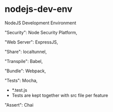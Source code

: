 # nodejs-dev-env
NodeJS Development Environment

"Security": Node Security Platform,

"Web Server": ExpressJS,

"Share": localtunnel,

"Transpile": Babel,

"Bundle": Webpack,

"Tests": Mocha,
  - *.test.js
  - Tests are kept together with src file per feature

"Assert": Chai
